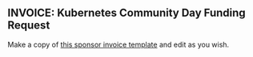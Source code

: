 ## INVOICE: Kubernetes Community Day Funding Request

Make a copy of [this sponsor invoice template](https://docs.google.com/document/d/1Rbc8hvBgbO55asEQzzAHkpvSU2ogl52NmWq1-NhBYdY/edit) and edit as you wish.

